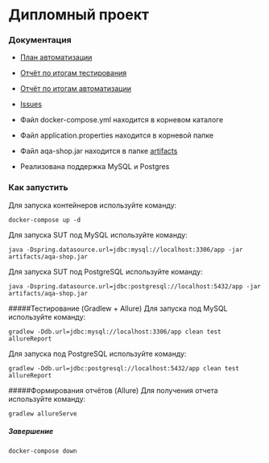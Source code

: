 # Дипломный проект
### Документация
* [План автоматизации](https://github.com/JunQA/Diploma/blob/master/docs/Plan.md)

* [Отчёт по итогам тестирования](https://github.com/JunQA/Diploma/blob/master/docs/Report.md)

* [Отчёт по итогам автоматизации](https://github.com/JunQA/Diploma/blob/master/docs/Summary.md)

* [Issues](https://github.com/JunQA/Diploma/issues)

* Файл docker-compose.yml находится в корневом каталоге
* Файл application.properties находится в корневой папке
* Файл aqa-shop.jar находится в папке [artifacts](https://github.com/JunQA/Diploma/tree/master/artifacts) 
* Реализована поддержка MySQL и Postgres

### Как запустить
Для запуска контейнеров используйте команду:
```` 
docker-compose up -d
````
Для запуска SUT под MySQL используйте команду:
````
java -Dspring.datasource.url=jdbc:mysql://localhost:3306/app -jar artifacts/aqa-shop.jar
````
Для запуска SUT под PostgreSQL используйте команду:
````
java -Dspring.datasource.url=jdbc:postgresql://localhost:5432/app -jar artifacts/aqa-shop.jar
````
#####Тестирование (Gradlew + Allure)
Для запуска под MySQL используйте команду:
````
gradlew -Ddb.url=jdbc:mysql://localhost:3306/app clean test allureReport
````
Для запуска под PostgreSQL используйте команду:
````
gradlew -Ddb.url=jdbc:postgresql://localhost:5432/app clean test allureReport
````
#####Формирования отчётов (Allure)
Для получения отчета используйте команду:
````
gradlew allureServe
````
##### Завершение
````
docker-compose down
````